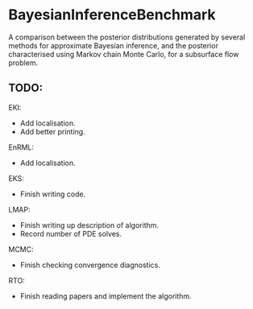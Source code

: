 # BayesianInferenceBenchmark

A comparison between the posterior distributions generated by several methods for approximate Bayesian inference, and the posterior characterised using Markov chain Monte Carlo, for a subsurface flow problem.

## TODO:

EKI:
 - Add localisation. 
 - Add better printing.

EnRML:
 - Add localisation.

EKS:
 - Finish writing code.
 
LMAP: 
 - Finish writing up description of algorithm.
 - Record number of PDE solves.

MCMC: 
 - Finish checking convergence diagnostics.

RTO:
 - Finish reading papers and implement the algorithm.